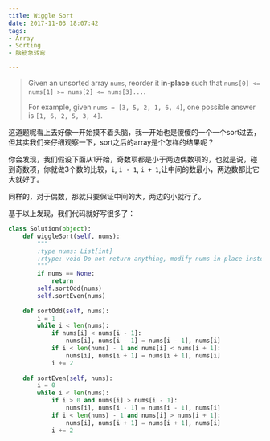 ```yaml
---
title: Wiggle Sort
date: 2017-11-03 18:07:42
tags:
- Array
- Sorting
- 脑筋急转弯

---
```




> Given an unsorted array `nums`, reorder it **in-place** such that `nums[0] <= nums[1] >= nums[2] <= nums[3]...`.
>
> For example, given `nums = [3, 5, 2, 1, 6, 4]`, one possible answer is `[1, 6, 2, 5, 3, 4]`.

这道题呢看上去好像一开始摸不着头脑，我一开始也是傻傻的一个一个sort过去，但其实我们来仔细观察一下，sort之后的array是个怎样的结果呢？

你会发现，我们假设下面从1开始，奇数项都是小于两边偶数项的，也就是说，碰到奇数项，你就做3个数的比较，`i`, `i - 1`, `i + 1`,让中间的数最小，两边数都比它大就好了。

同样的，对于偶数，那就只要保证中间的大，两边的小就行了。

基于以上发现，我们代码就好写很多了：

```python
class Solution(object):
    def wiggleSort(self, nums):
        """
        :type nums: List[int]
        :rtype: void Do not return anything, modify nums in-place instead.
        """
        if nums == None:
            return
        self.sortOdd(nums)
        self.sortEven(nums)
    
    def sortOdd(self, nums):
        i = 1
        while i < len(nums):
            if nums[i] < nums[i - 1]:
                nums[i], nums[i - 1] = nums[i - 1], nums[i]
            if i < len(nums) - 1 and nums[i] < nums[i + 1]:
                nums[i], nums[i + 1] = nums[i + 1], nums[i]
            i += 2
    
    def sortEven(self, nums):
        i = 0
        while i < len(nums):
            if i > 0 and nums[i] > nums[i - 1]:
                nums[i], nums[i - 1] = nums[i - 1], nums[i]
            if i < len(nums) - 1 and nums[i] > nums[i + 1]:
                nums[i], nums[i + 1] = nums[i + 1], nums[i]
            i += 2
                
```

